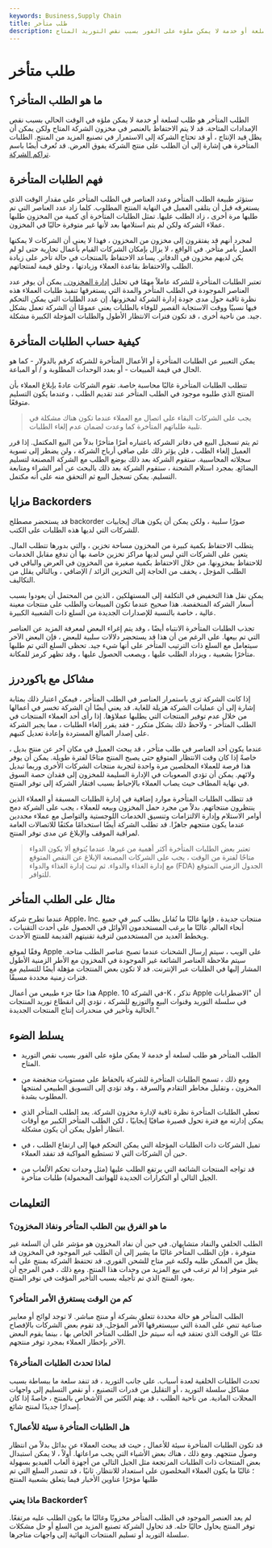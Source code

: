 ```yaml
---
keywords: Business,Supply Chain
title: طلب متأخر
description: الطلب المتأخر هو طلب لسلعة أو خدمة لا يمكن ملؤه على الفور بسبب نقص التوريد المتاح.
---
```


# طلب متأخر
## ما هو الطلب المتأخر؟

الطلب المتأخر هو طلب لسلعة أو خدمة لا يمكن ملؤه في الوقت الحالي بسبب نقص الإمدادات المتاحة. قد لا يتم الاحتفاظ بالعنصر في مخزون الشركة المتاح ولكن يمكن أن يظل قيد الإنتاج ، أو قد تحتاج الشركة إلى الاستمرار في تصنيع المزيد من المنتج. الطلبات المتأخرة هي إشارة إلى أن الطلب على منتج الشركة يفوق العرض. قد تُعرف أيضًا باسم [تراكم الشركة](/backlog).

## فهم الطلبات المتأخرة

ستؤثر طبيعة الطلب المتأخر وعدد العناصر في الطلب المتأخر على مقدار الوقت الذي يستغرقه قبل أن يتلقى العميل في النهاية المنتج المطلوب. كلما زاد عدد العناصر التي تم طلبها مرة أخرى ، زاد الطلب عليها. تمثل الطلبات المتأخرة أي كمية من المخزون طلبها عملاء الشركة ولكن لم يتم استلامها بعد لأنها غير متوفرة حاليًا في المخزون.

لمجرد أنهم قد يفتقرون إلى مخزون من المخزون ، فهذا لا يعني أن الشركات لا يمكنها العمل بأمر متأخر. في الواقع ، لا يزال بإمكان الشركات القيام بأعمال تجارية حتى لو لم يكن لديهم مخزون في الدفاتر. يساعد الاحتفاظ بالمنتجات في حالة تأخر على زيادة الطلب والاحتفاظ بقاعدة العملاء وزيادتها ، وخلق قيمة لمنتجاتهم.

تعتبر الطلبات المتأخرة للشركة عاملاً مهمًا في تحليل [إدارة المخزون .](/inventory-management) يمكن أن يوفر عدد العناصر الموجودة في الطلب المتأخر والمدة التي يستغرقها تنفيذ طلبات العملاء هذه نظرة ثاقبة حول مدى جودة إدارة الشركة لمخزونها. إن عدد الطلبات التي يمكن التحكم فيها نسبيًا ووقت الاستجابة القصير للوفاء بالطلبات يعني عمومًا أن الشركة تعمل بشكل جيد. من ناحية أخرى ، قد تكون فترات الانتظار الأطول والطلبات المؤجلة الكبيرة مشكلة.

## كيفية حساب الطلبات المتأخرة

يمكن التعبير عن الطلبات المتأخرة أو الأعمال المتأخرة للشركة كرقم بالدولار - كما هو الحال في قيمة المبيعات - أو بعدد الوحدات المطلوبة و / أو المباعة.

تتطلب الطلبات المتأخرة غالبًا محاسبة خاصة. تقوم الشركات عادةً بإبلاغ العملاء بأن المنتج الذي طلبوه موجود في الطلب المتأخر عند تقديم الطلب ، وعندما يكون التسليم متوقعًا.

> يجب على الشركات البقاء على اتصال مع العملاء عندما تكون هناك مشكلة في تلبية طلباتهم المتأخرة كما وعدت لضمان عدم إلغاء الطلبات.

>

ثم يتم تسجيل البيع في دفاتر الشركة باعتباره أمرًا متأخرًا بدلاً من البيع المكتمل. إذا قرر العميل إلغاء الطلب ، فلن يؤثر ذلك على صافي أرباح الشركة ، ولن يضطر إلى تسوية سجلاته المحاسبية. ستقوم الشركة بعد ذلك بوضع الطلب مع الشركة المصنعة لتسليم البضائع. بمجرد استلام الشحنة ، ستقوم الشركة بعد ذلك بالبحث عن أمر الشراء ومتابعة التسليم. يمكن تسجيل البيع ثم التحقق منه على أنه مكتمل.

## مزايا Backorders

قد يستحضر مصطلح backorder صورًا سلبية ، ولكن يمكن أن يكون هناك إيجابيات للشركات التي لديها هذه الطلبات على الكتب.

يتطلب الاحتفاظ بكمية كبيرة من المخزون مساحة تخزين ، والتي بدورها تتطلب المال. يتعين على الشركات التي ليس لديها مراكز تخزين خاصة بها أن تدفع مقابل الخدمات للاحتفاظ بمخزونها. من خلال الاحتفاظ بكمية صغيرة من المخزون في العرض والباقي في الطلب المؤجل ، يخفف من الحاجة إلى التخزين الزائد / الإضافي ، وبالتالي يقلل من التكاليف.

يمكن نقل هذا التخفيض في التكلفة إلى المستهلكين ، الذين من المحتمل أن يعودوا بسبب أسعار الشركة المنخفضة. هذا صحيح عندما تكون المبيعات والطلب على منتجات معينة عالية ، خاصة بالنسبة للإصدارات الجديدة من السلع ذات الشعبية الكبيرة.

تجذب الطلبات المتأخرة الانتباه أيضًا ، وقد يتم إغراء البعض لمعرفة المزيد عن العناصر التي تم بيعها. على الرغم من أن هذا قد يستحضر دلالات سلبية للبعض ، فإن البعض الآخر سيتعامل مع السلع ذات الترتيب المتأخر على أنها شيء جيد. تحظى السلع التي تم طلبها متأخرًا بشعبية ، ويزداد الطلب عليها ، ويصعب الحصول عليها ، وقد تظهر كرمز للمكانة.

## مشاكل مع باكوردرز

إذا كانت الشركة ترى باستمرار العناصر في الطلب المتأخر ، فيمكن اعتبار ذلك بمثابة إشارة إلى أن عمليات الشركة هزيلة للغاية. قد يعني أيضًا أن الشركة تخسر في أعمالها من خلال عدم توفير المنتجات التي يطلبها عملاؤها. إذا رأى أحد العملاء المنتجات في الطلب المتأخر - ولاحظ ذلك بشكل متكرر - فقد يقرر إلغاء الطلبات ، مما يجبر الشركة على إصدار المبالغ المستردة وإعادة تعديل كتبهم.

عندما يكون أحد العناصر في طلب متأخر ، قد يبحث العميل في مكان آخر عن منتج بديل ، خاصةً إذا كان وقت الانتظار المتوقع حتى يصبح المنتج متاحًا لفترة طويلة. يمكن أن يوفر هذا فرصة للعملاء المخلصين مرة واحدة لتجربة منتجات الشركات الأخرى وربما تبديل ولائهم. يمكن أن تؤدي الصعوبات في الإدارة السليمة للمخزون إلى فقدان حصة السوق في نهاية المطاف حيث يصاب العملاء بالإحباط بسبب افتقار الشركة إلى توفر المنتج.

قد تتطلب الطلبات المتأخرة موارد إضافية في إدارة الطلبات المسبقة أو العملاء الذين ينتظرون منتجاتهم. بدلاً من مجرد حمل المخزون وبيعه للعملاء ، يجب على الشركة دمج أوامر الاستلام وإدارة الالتزامات وتنسيق الخدمات اللوجستية والتواصل مع عملاء محددين عندما يكون منتجهم جاهزًا. قد تطلب الشركة أيضًا استخدامًا مكثفًا للاتصالات العامة لمراقبة الموقف والإبلاغ عن مدى توفر المنتج.

> تعتبر بعض الطلبات المتأخرة أكثر أهمية من غيرها. عندما يُتوقع ألا يكون الدواء متاحًا لفترة من الوقت ، يجب على الشركات المصنعة الإبلاغ عن النقص المتوقع مع إدارة الغذاء والدواء. ثم تبث إدارة الغذاء والدواء (FDA) الجدول الزمني المتوقع للتوافر.

>

## مثال على الطلب المتأخر

عندما تطرح شركة Apple، Inc. منتجات جديدة ، فإنها غالبًا ما تُقابل بطلب كبير في جميع أنحاء العالم. غالبًا ما يرغب المستخدمون الأوائل في الحصول على أحدث التقنيات ، ويخطط العديد من المستخدمين لترقية تقنيتهم القديمة للمنتج الأحدث.

وفقًا لموقع Apple على الويب ، سيتم إرسال الشحنات عندما تصبح عناصر الطلب متاحة. سيتم ملاحظة العناصر الشائعة غير الموجودة في المخزون مع الأطر الزمنية الأطول المشار إليها في الطلبات عبر الإنترنت. قد لا تكون بعض المنتجات مؤهلة أيضًا للتسليم مع فترات زمنية محددة مسبقًا.

هذا حقًا جزء طبيعي من أعمال Apple. في الشركة 10-K ، تذكر Apple أن "الاضطرابات في سلسلة التوريد وقنوات البيع والتوزيع للشركة ، تؤدي إلى انقطاع توريد المنتجات الحالية وتأخير في منحدرات إنتاج المنتجات الجديدة."

## يسلط الضوء

- الطلب المتأخر هو طلب لسلعة أو خدمة لا يمكن ملؤه على الفور بسبب نقص التوريد المتاح.

- ومع ذلك ، تسمح الطلبات المتأخرة للشركة بالحفاظ على مستويات منخفضة من المخزون ، وتقليل مخاطر التقادم والسرقة ، وقد تؤدي إلى التسويق الطبيعي لمنتجها المطلوب بشدة.

- تعطي الطلبات المتأخرة نظرة ثاقبة لإدارة مخزون الشركة. يعد الطلب المتأخر الذي يمكن إدارته مع فترة تحول قصيرة صافيًا إيجابيًا ، لكن الطلب المتأخر الكبير مع أوقات انتظار أطول يمكن أن يكون مشكلة.

- تميل الشركات ذات الطلبات المؤجلة التي يمكن التحكم فيها إلى ارتفاع الطلب ، في حين أن الشركات التي لا تستطيع المواكبة قد تفقد العملاء.

- قد تواجه المنتجات الشائعة التي يرتفع الطلب عليها (مثل وحدات تحكم الألعاب من الجيل التالي أو التكرارات الجديدة للهواتف المحمولة) طلبات متأخرة.

## التعليمات

### ما هو الفرق بين الطلب المتأخر ونفاذ المخزون؟

الطلب الخلفي والنفاد متشابهان. في حين أن نفاد المخزون هو مؤشر على أن السلعة غير متوفرة ، فإن الطلب المتأخر غالبًا ما يشير إلى أن الطلب غير الموجود في المخزون قد يظل من الممكن طلبه ولكنه غير متاح للشحن الفوري. قد تحتفظ الشركة بمنتج على أنه غير متوفر إذا لم ترغب في بيع المزيد من وحدات هذا المنتج. ومع ذلك ، فمن المرجح أن يعود المنتج الذي تم تأجيله بسبب التأخير المؤقت في توفر المنتج.

### كم من الوقت يستغرق الأمر المتأخر؟

الطلب المتأخر هو حالة محددة تتعلق بشركة أو منتج مباشر. لا توجد لوائح أو معايير صناعية تنص على المدة التي سيستغرقها الأمر المؤجل. قد تقوم بعض الشركات بالإفصاح علنًا عن الوقت الذي تعتقد فيه أنه سيتم حل الطلب المتأخر الخاص بها ، بينما يقوم البعض الآخر بإخطار العملاء بمجرد توفر منتجهم.

### لماذا تحدث الطلبات المتأخرة؟

تحدث الطلبات الخلفية لعدة أسباب. على جانب التوريد ، قد تنفد سلعة ما ببساطة بسبب مشاكل سلسلة التوريد ، أو التقليل من قدرات التصنيع ، أو نقص التسليم إلى واجهات المحلات المادية. من ناحية الطلب ، قد يهتم الكثير من الأشخاص بالمنتج ، خاصةً إذا كان إصدارًا جديدًا لمنتج شائع.

### هل الطلبات المتأخرة سيئة للأعمال؟

قد تكون الطلبات المتأخرة سيئة للأعمال ، حيث قد يبحث العملاء عن بدائل بدلاً من انتظار وصول منتجهم. ومع ذلك ، هناك بعض الأشياء التي يجب مراعاتها. أولاً ، لا يمكن استبدال بعض المنتجات ذات الطلبات المرتجعة مثل الجيل التالي من أجهزة ألعاب الفيديو بسهولة ؛ غالبًا ما يكون العملاء المخلصون على استعداد للانتظار. ثانيًا ، قد تتصدر السلع التي تم طلبها مؤخرًا عناوين الأخبار فيما يتعلق بشعبية المنتج

### ماذا يعني Backorder؟

لم يعد العنصر الموجود في الطلب المتأخر مخزونًا وغالبًا ما يكون الطلب عليه مرتفعًا. توفر المنتج يحاول حاليًا حله. قد تحاول الشركة تصنيع المزيد من السلع أو حل مشكلات سلسلة التوريد أو تسليم المنتجات النهائية إلى واجهات متاجرها.

